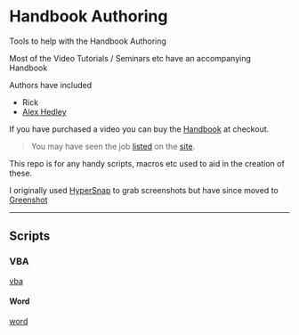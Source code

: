 # Handbook Authoring
Tools to help with the Handbook Authoring

Most of the Video Tutorials / Seminars etc have an accompanying Handbook

Authors have included
- Rick
- [Alex Hedley](https://github.com/alexhedley)

If you have purchased a video you can buy the [Handbook](https://www.599cd.com/handbooks/) at checkout.

> You may have seen the job [listed](https://www.599cd.com/jobs/) on the [site](https://www.599cd.com/).

This repo is for any handy scripts, macros etc used to aid in the creation of these.

I originally used [HyperSnap](https://www.hyperionics.com/) to grab screenshots but have since moved to [Greenshot](https://getgreenshot.org/)

---

## Scripts
 
### VBA

[vba](vba.md)

#### Word

[word](word.md)